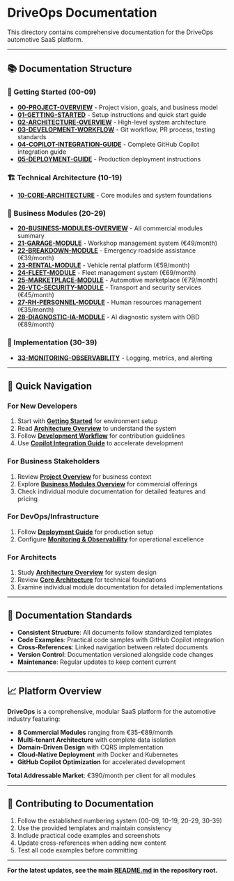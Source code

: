 # DriveOps Documentation

This directory contains comprehensive documentation for the DriveOps automotive SaaS platform.

---

## 📚 Documentation Structure

### 🎯 Getting Started (00-09)
- [**00-PROJECT-OVERVIEW**](00-PROJECT-OVERVIEW.md) - Project vision, goals, and business model
- [**01-GETTING-STARTED**](01-GETTING-STARTED.md) - Setup instructions and quick start guide
- [**02-ARCHITECTURE-OVERVIEW**](02-ARCHITECTURE-OVERVIEW.md) - High-level system architecture
- [**03-DEVELOPMENT-WORKFLOW**](03-DEVELOPMENT-WORKFLOW.md) - Git workflow, PR process, testing standards
- [**04-COPILOT-INTEGRATION-GUIDE**](04-COPILOT-INTEGRATION-GUIDE.md) - Complete GitHub Copilot integration guide
- [**05-DEPLOYMENT-GUIDE**](05-DEPLOYMENT-GUIDE.md) - Production deployment instructions

### 🏗️ Technical Architecture (10-19)
- [**10-CORE-ARCHITECTURE**](10-CORE-ARCHITECTURE.md) - Core modules and system foundations

### 💼 Business Modules (20-29)
- [**20-BUSINESS-MODULES-OVERVIEW**](20-BUSINESS-MODULES-OVERVIEW.md) - All commercial modules summary
- [**21-GARAGE-MODULE**](21-GARAGE-MODULE.md) - Workshop management system (€49/month)
- [**22-BREAKDOWN-MODULE**](22-BREAKDOWN-MODULE.md) - Emergency roadside assistance (€39/month)
- [**23-RENTAL-MODULE**](23-RENTAL-MODULE.md) - Vehicle rental platform (€59/month)
- [**24-FLEET-MODULE**](24-FLEET-MODULE.md) - Fleet management system (€69/month)
- [**25-MARKETPLACE-MODULE**](25-MARKETPLACE-MODULE.md) - Automotive marketplace (€79/month)
- [**26-VTC-SECURITY-MODULE**](26-VTC-SECURITY-MODULE.md) - Transport and security services (€45/month)
- [**27-RH-PERSONNEL-MODULE**](27-RH-PERSONNEL-MODULE.md) - Human resources management (€35/month)
- [**28-DIAGNOSTIC-IA-MODULE**](28-DIAGNOSTIC-IA-MODULE.md) - AI diagnostic system with OBD (€89/month)

### 🚀 Implementation (30-39)
- [**33-MONITORING-OBSERVABILITY**](33-MONITORING-OBSERVABILITY.md) - Logging, metrics, and alerting

---

## 🎯 Quick Navigation

### For New Developers
1. Start with [**Getting Started**](01-GETTING-STARTED.md) for environment setup
2. Read [**Architecture Overview**](02-ARCHITECTURE-OVERVIEW.md) to understand the system
3. Follow [**Development Workflow**](03-DEVELOPMENT-WORKFLOW.md) for contribution guidelines
4. Use [**Copilot Integration Guide**](04-COPILOT-INTEGRATION-GUIDE.md) to accelerate development

### For Business Stakeholders
1. Review [**Project Overview**](00-PROJECT-OVERVIEW.md) for business context
2. Explore [**Business Modules Overview**](20-BUSINESS-MODULES-OVERVIEW.md) for commercial offerings
3. Check individual module documentation for detailed features and pricing

### For DevOps/Infrastructure
1. Follow [**Deployment Guide**](05-DEPLOYMENT-GUIDE.md) for production setup
2. Configure [**Monitoring & Observability**](33-MONITORING-OBSERVABILITY.md) for operational excellence

### For Architects
1. Study [**Architecture Overview**](02-ARCHITECTURE-OVERVIEW.md) for system design
2. Review [**Core Architecture**](10-CORE-ARCHITECTURE.md) for technical foundations
3. Examine individual module documentation for detailed implementations

---

## 🔧 Documentation Standards

- **Consistent Structure**: All documents follow standardized templates
- **Code Examples**: Practical code samples with GitHub Copilot integration
- **Cross-References**: Linked navigation between related documents
- **Version Control**: Documentation versioned alongside code changes
- **Maintenance**: Regular updates to keep content current

---

## 📈 Platform Overview

**DriveOps** is a comprehensive, modular SaaS platform for the automotive industry featuring:

- **8 Commercial Modules** ranging from €35-€89/month
- **Multi-tenant Architecture** with complete data isolation
- **Domain-Driven Design** with CQRS implementation
- **Cloud-Native Deployment** with Docker and Kubernetes
- **GitHub Copilot Optimization** for accelerated development

**Total Addressable Market**: €390/month per client for all modules

---

## 🤝 Contributing to Documentation

1. Follow the established numbering system (00-09, 10-19, 20-29, 30-39)
2. Use the provided templates and maintain consistency
3. Include practical code examples and screenshots
4. Update cross-references when adding new content
5. Test all code examples before committing

---

**For the latest updates, see the main [README.md](../README.md) in the repository root.**